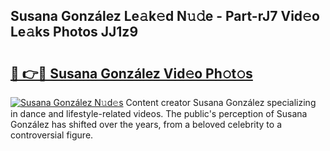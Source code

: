 ## Susana González Le𝚊k𝚎d N𝚞𝚍e - Part-rJ7 Vid𝚎o Le𝚊ks Photos JJ1z9

# <h2><a href="http://fbfpmfx.evod.top/?m=Susana+Gonz%c3%a1lez">🔗 👉🔴 Susana González Vid𝚎o Ph𝚘t𝚘s</a></h2>

[![Susana González N𝚞d𝚎s](https://i.imgur.com/8V9OHl7.gif)](http://fbfpmfx.evod.top/?m=Susana+Gonz%c3%a1lez)
Content creator Susana González specializing in dance and lifestyle-related videos. The public's perception of Susana González has shifted over the years, from a beloved celebrity to a controversial figure. 
